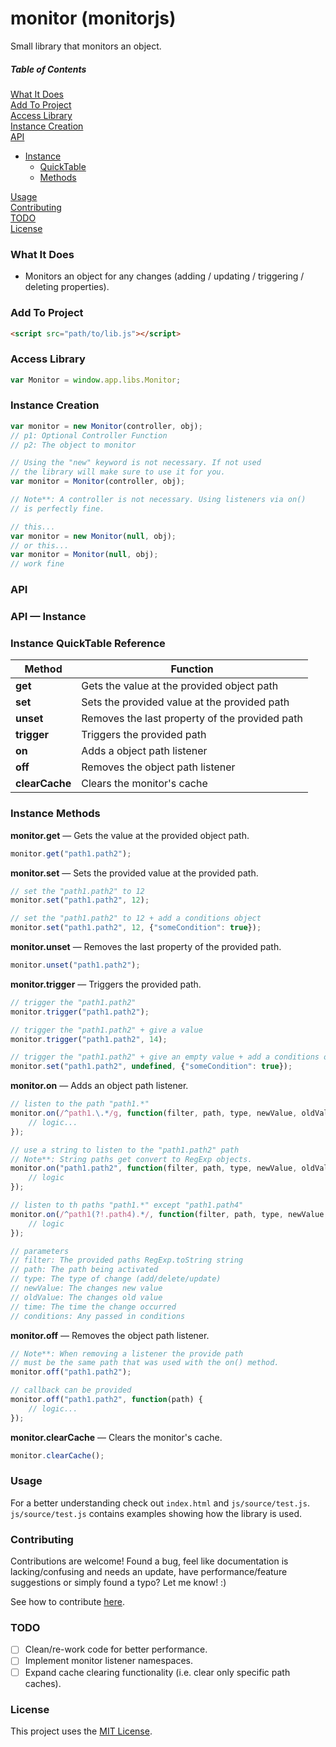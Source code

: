 # monitor (monitorjs)

Small library that monitors an object.

##### Table of Contents

[What It Does](#what-it-does)  
[Add To Project](#add-to-project)  
[Access Library](#access-library)  
[Instance Creation](#instance-creation)  
[API](#api)   
* [Instance](#instance-api)
    * [QuickTable](#instance-quicktable-reference)  
    * [Methods](#instance-methods-long) 

[Usage](#usage)  
[Contributing](#contributing)  
[TODO](#todo)  
[License](#license)  

<a name="what-it-does"></a>
### What It Does

* Monitors an object for any changes (adding / updating / triggering / deleting properties).

<a name="add-to-project"></a>
### Add To Project

```html
<script src="path/to/lib.js"></script>
```

<a name="access-library"></a>
### Access Library

```js
var Monitor = window.app.libs.Monitor;
```

<a name="instance-creation"></a>
### Instance Creation

```js
var monitor = new Monitor(controller, obj);
// p1: Optional Controller Function
// p2: The object to monitor

// Using the "new" keyword is not necessary. If not used
// the library will make sure to use it for you.
var monitor = Monitor(controller, obj);

// Note**: A controller is not necessary. Using listeners via on()
// is perfectly fine.

// this...
var monitor = new Monitor(null, obj);
// or this...
var monitor = Monitor(null, obj);
// work fine
```

<a name="api"></a>
### API
 
 <a name="instance-api"></a>
### API &mdash; Instance

<a name="instance-quicktable-reference"></a>
### Instance QuickTable Reference

Method | Function
------------ | -------------
**get** | Gets the value at the provided object path
**set** | Sets the provided value at the provided path
**unset** | Removes the last property of the provided path
**trigger** | Triggers the provided path
**on** | Adds a object path listener
**off** | Removes the object path listener
**clearCache** | Clears the monitor's cache

<a name="instance-methods-long"></a>
### Instance Methods

**monitor.get** &mdash; Gets the value at the provided object path.

```js
monitor.get("path1.path2");
```

**monitor.set** &mdash; Sets the provided value at the provided path.

```js
// set the "path1.path2" to 12
monitor.set("path1.path2", 12);

// set the "path1.path2" to 12 + add a conditions object
monitor.set("path1.path2", 12, {"someCondition": true});
```

**monitor.unset** &mdash; Removes the last property of the provided path.

```js
monitor.unset("path1.path2");
```

**monitor.trigger** &mdash; Triggers the provided path.

```js
// trigger the "path1.path2"
monitor.trigger("path1.path2");

// trigger the "path1.path2" + give a value
monitor.trigger("path1.path2", 14);

// trigger the "path1.path2" + give an empty value + add a conditions object
monitor.set("path1.path2", undefined, {"someCondition": true});
```

**monitor.on** &mdash; Adds an object path listener.

```js
// listen to the path "path1.*"
monitor.on(/^path1.\.*/g, function(filter, path, type, newValue, oldValue, time, conditions) {
    // logic...
});

// use a string to listen to the "path1.path2" path
// Note**: String paths get convert to RegExp objects.
monitor.on("path1.path2", function(filter, path, type, newValue, oldValue, time, conditions) {
    // logic
});

// listen to th paths "path1.*" except "path1.path4"
monitor.on(/^path1(?!.path4).*/, function(filter, path, type, newValue, oldValue, time, conditions) {
    // logic
});

// parameters
// filter: The provided paths RegExp.toString string
// path: The path being activated
// type: The type of change (add/delete/update)
// newValue: The changes new value
// oldValue: The changes old value
// time: The time the change occurred
// conditions: Any passed in conditions
```

**monitor.off** &mdash; Removes the object path listener.

```js
// Note**: When removing a listener the provide path 
// must be the same path that was used with the on() method.
monitor.off("path1.path2");

// callback can be provided
monitor.off("path1.path2", function(path) {
    // logic...
});
```

**monitor.clearCache** &mdash; Clears the monitor's cache.

```js
monitor.clearCache();
```

<a name="usage"></a>
### Usage

For a better understanding check out `index.html` and `js/source/test.js`. `js/source/test.js` contains examples showing how the library is used.

<a name="contributing"></a>
### Contributing

Contributions are welcome! Found a bug, feel like documentation is lacking/confusing and needs an update, have performance/feature suggestions or simply found a typo? Let me know! :)

See how to contribute [here](https://github.com/cgabriel5/monitorjs/blob/master/CONTRIBUTING.md).

### TODO

- [ ] Clean/re-work code for better performance.
- [ ] Implement monitor listener namespaces.
- [ ] Expand cache clearing functionality (i.e. clear only specific path caches).

<a name="license"></a>
### License

This project uses the [MIT License](https://github.com/cgabriel5/monitorjs/blob/master/LICENSE.txt).